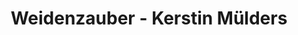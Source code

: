 ---
title: "Weidenzauber - Kerstin Mülders"
url: /korntal-muenchingen/weidenzauber-kerstin-muelders/
shop: Allgemein
---